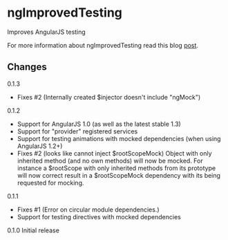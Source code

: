 ngImprovedTesting
===================

Improves AngularJS testing

For more information about ngImprovedTesting read this blog [post](http://blog.jdriven.com/2014/07/ng-improved-testing-mock-testing-for-angularjs-made-easy/).

Changes
-------
0.1.3
 - Fixes #2 (Internally created $injector doesn't include "ngMock")

0.1.2
 - Support for AngularJS 1.0 (as well as the latest stable 1.3)
 - Support for "provider" registered services
 - Support for testing animations with mocked dependencies (when using AngularJS 1.2+)
 - Fixes #2 (looks like cannot inject $rootScopeMock)
   Object with only inherited method (and no own methods) will now be mocked.
   For instance a $rootScope with only inherited methods from its prototype will now correct result in a $rootScopeMock
   dependency with its being requested for mocking.

0.1.1
 - Fixes #1 (Error on circular module dependencies.)
 - Support for testing directives with mocked dependencies

0.1.0 Initial release